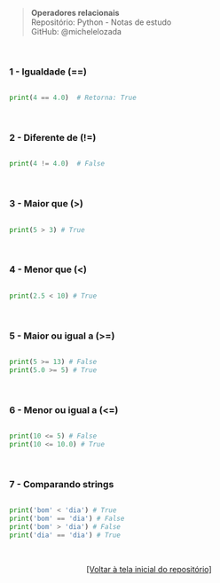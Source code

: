 > **Operadores relacionais**  
> Repositório: Python - Notas de estudo     
> GitHub: @michelelozada
&nbsp;
     
&nbsp;  

### 1 - Igualdade (==)
```py

print(4 == 4.0)  # Retorna: True
```

&nbsp;  

### 2 - Diferente de (!=)
```py

print(4 != 4.0)  # False
```

&nbsp;  

### 3 - Maior que (>)
```py

print(5 > 3) # True
```

&nbsp;  

### 4 - Menor que (<)
```py

print(2.5 < 10) # True
```

&nbsp;  

### 5 - Maior ou igual a (>=)
```py

print(5 >= 13) # False
print(5.0 >= 5) # True
```

&nbsp;  

### 6 - Menor ou igual a (<=)
```py

print(10 <= 5) # False
print(10 <= 10.0) # True
```

&nbsp;  

### 7 - Comparando strings
```py

print('bom' < 'dia') # True
print('bom' == 'dia') # False
print('bom' > 'dia') # False
print('dia' == 'dia') # True
```

&nbsp;

<div align="center">
<a href="https://github.com/michelelozada/Python-Study-Notes">[Voltar à tela inicial do repositório]</a>
</div>